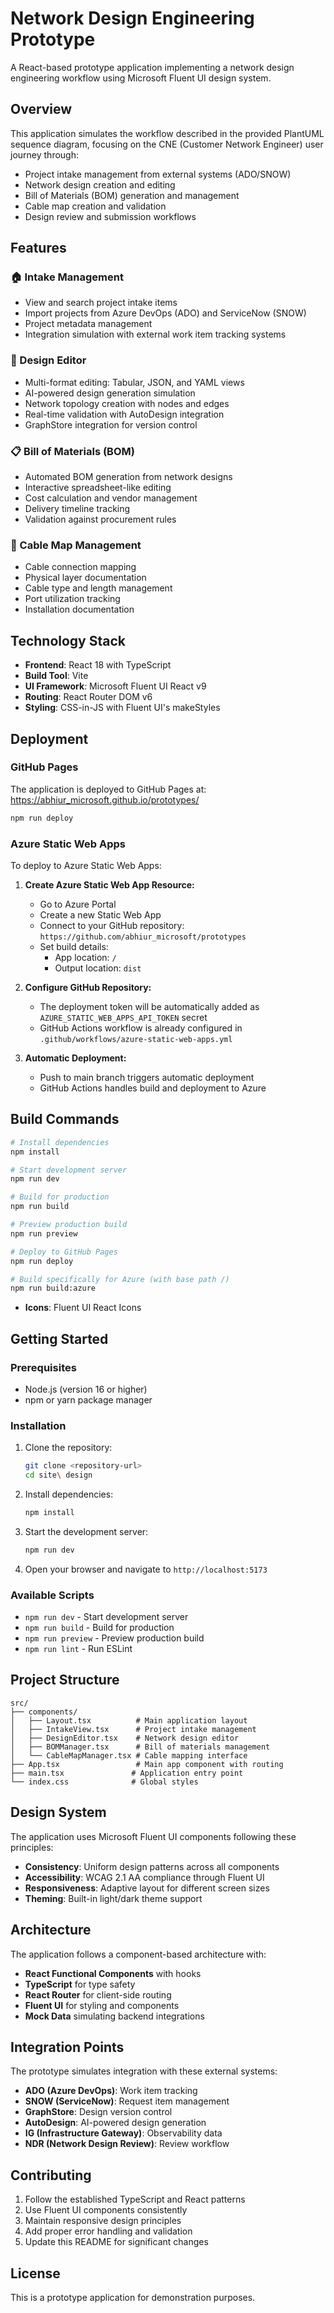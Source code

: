 # Network Design Engineering Prototype

A React-based prototype application implementing a network design engineering workflow using Microsoft Fluent UI design system.

## Overview

This application simulates the workflow described in the provided PlantUML sequence diagram, focusing on the CNE (Customer Network Engineer) user journey through:

- Project intake management from external systems (ADO/SNOW)
- Network design creation and editing
- Bill of Materials (BOM) generation and management
- Cable map creation and validation
- Design review and submission workflows

## Features

### 🏠 Intake Management
- View and search project intake items
- Import projects from Azure DevOps (ADO) and ServiceNow (SNOW)
- Project metadata management
- Integration simulation with external work item tracking systems

### 🎨 Design Editor
- Multi-format editing: Tabular, JSON, and YAML views
- AI-powered design generation simulation
- Network topology creation with nodes and edges
- Real-time validation with AutoDesign integration
- GraphStore integration for version control

### 📋 Bill of Materials (BOM)
- Automated BOM generation from network designs
- Interactive spreadsheet-like editing
- Cost calculation and vendor management
- Delivery timeline tracking
- Validation against procurement rules

### 🔌 Cable Map Management
- Cable connection mapping
- Physical layer documentation
- Cable type and length management
- Port utilization tracking
- Installation documentation

## Technology Stack

- **Frontend**: React 18 with TypeScript
- **Build Tool**: Vite
- **UI Framework**: Microsoft Fluent UI React v9
- **Routing**: React Router DOM v6
- **Styling**: CSS-in-JS with Fluent UI's makeStyles

## Deployment

### GitHub Pages
The application is deployed to GitHub Pages at: https://abhiur_microsoft.github.io/prototypes/

```bash
npm run deploy
```

### Azure Static Web Apps
To deploy to Azure Static Web Apps:

1. **Create Azure Static Web App Resource:**
   - Go to Azure Portal
   - Create a new Static Web App
   - Connect to your GitHub repository: `https://github.com/abhiur_microsoft/prototypes`
   - Set build details:
     - App location: `/`
     - Output location: `dist`

2. **Configure GitHub Repository:**
   - The deployment token will be automatically added as `AZURE_STATIC_WEB_APPS_API_TOKEN` secret
   - GitHub Actions workflow is already configured in `.github/workflows/azure-static-web-apps.yml`

3. **Automatic Deployment:**
   - Push to main branch triggers automatic deployment
   - GitHub Actions handles build and deployment to Azure

## Build Commands

```bash
# Install dependencies
npm install

# Start development server
npm run dev

# Build for production
npm run build

# Preview production build
npm run preview

# Deploy to GitHub Pages
npm run deploy

# Build specifically for Azure (with base path /)
npm run build:azure
```
- **Icons**: Fluent UI React Icons

## Getting Started

### Prerequisites

- Node.js (version 16 or higher)
- npm or yarn package manager

### Installation

1. Clone the repository:
   ```bash
   git clone <repository-url>
   cd site\ design
   ```

2. Install dependencies:
   ```bash
   npm install
   ```

3. Start the development server:
   ```bash
   npm run dev
   ```

4. Open your browser and navigate to `http://localhost:5173`

### Available Scripts

- `npm run dev` - Start development server
- `npm run build` - Build for production
- `npm run preview` - Preview production build
- `npm run lint` - Run ESLint

## Project Structure

```
src/
├── components/
│   ├── Layout.tsx          # Main application layout
│   ├── IntakeView.tsx      # Project intake management
│   ├── DesignEditor.tsx    # Network design editor
│   ├── BOMManager.tsx      # Bill of materials management
│   └── CableMapManager.tsx # Cable mapping interface
├── App.tsx                 # Main app component with routing
├── main.tsx               # Application entry point
└── index.css              # Global styles
```

## Design System

The application uses Microsoft Fluent UI components following these principles:

- **Consistency**: Uniform design patterns across all components
- **Accessibility**: WCAG 2.1 AA compliance through Fluent UI
- **Responsiveness**: Adaptive layout for different screen sizes
- **Theming**: Built-in light/dark theme support

## Architecture

The application follows a component-based architecture with:

- **React Functional Components** with hooks
- **TypeScript** for type safety
- **React Router** for client-side routing
- **Fluent UI** for styling and components
- **Mock Data** simulating backend integrations

## Integration Points

The prototype simulates integration with these external systems:

- **ADO (Azure DevOps)**: Work item tracking
- **SNOW (ServiceNow)**: Request item management
- **GraphStore**: Design version control
- **AutoDesign**: AI-powered design generation
- **IG (Infrastructure Gateway)**: Observability data
- **NDR (Network Design Review)**: Review workflow

## Contributing

1. Follow the established TypeScript and React patterns
2. Use Fluent UI components consistently
3. Maintain responsive design principles
4. Add proper error handling and validation
5. Update this README for significant changes

## License

This is a prototype application for demonstration purposes.
